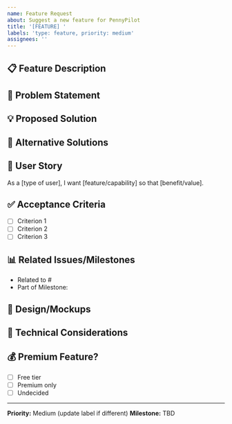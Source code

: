```yaml
---
name: Feature Request
about: Suggest a new feature for PennyPilot
title: '[FEATURE] '
labels: 'type: feature, priority: medium'
assignees: ''
---
```


## 📋 Feature Description
<!-- A clear and concise description of the feature you'd like to see -->

## 🎯 Problem Statement
<!-- What problem does this feature solve? -->

## 💡 Proposed Solution
<!-- Describe how you envision this feature working -->

## 🔄 Alternative Solutions
<!-- Have you considered any alternative approaches? -->

## 📱 User Story
<!-- Write a user story (As a [user], I want [feature] so that [benefit]) -->
As a [type of user], I want [feature/capability] so that [benefit/value].

## ✅ Acceptance Criteria
<!-- What must be true for this feature to be considered complete? -->
- [ ] Criterion 1
- [ ] Criterion 2
- [ ] Criterion 3

## 📊 Related Issues/Milestones
<!-- Link any related issues or milestones -->
- Related to #
- Part of Milestone: 

## 🎨 Design/Mockups
<!-- Optional: Add any design mockups or wireframes -->

## 🔧 Technical Considerations
<!-- Optional: Any technical details or constraints to consider -->

## 💰 Premium Feature?
<!-- Should this be a premium-only feature? -->
- [ ] Free tier
- [ ] Premium only
- [ ] Undecided

---
**Priority:** Medium (update label if different)
**Milestone:** TBD
